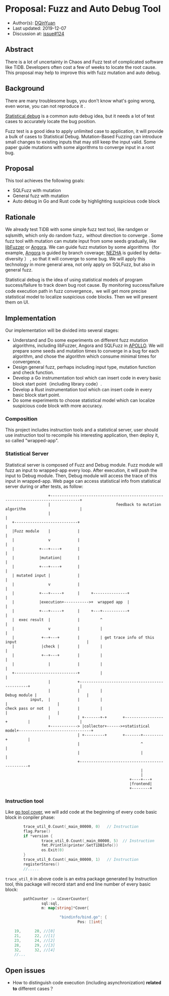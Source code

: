 # Proposal: Fuzz and Auto Debug Tool

- Author(s):     [DQinYuan](https://github.com/DQinYuan)
- Last updated:  2019-12-07
- Discussion at:  [issue#124](https://github.com/pingcap/community/issues/124)

## Abstract

There is a lot of uncertainty in Chaos and Fuzz test of complicated software like TiDB. Developers often cost a few of weeks to locate the root cause. This proposal may help to improve this with fuzz mutation and auto debug.

## Background

There are many troublesome bugs,  you don't know what's going wrong, even worse, you can not reproduce it .

[Statistical debug](https://stackoverflow.com/questions/505907/what-is-statistical-debugging) is a common auto debug idea, but it needs a lot of test cases to accurately locate the bug position.

Fuzz test is a good idea to apply unlimited case to application, it will provide a bulk of cases to Statistical Debug.  Mutation-Based Fuzzing can introduce small changes  to existing inputs that may still keep the input valid. Some paper guide mutations with some  algorithms to converge input in a root bug. 

## Proposal

This tool achieves the following goals:

- SQLFuzz with mutation
- General fuzz with mutation
- Auto debug in Go and Rust code by highlighting suspicious code block

## Rationale

We already test TiDB with some simple fuzz test tool, like randgen or sqlsmith, which only do random fuzz，without direction to converge . Some fuzz tool with mutation can   mutate input  from some seeds gradually, like [libFuzzer](https://llvm.org/docs/LibFuzzer.html) or [Angora](https://github.com/AngoraFuzzer/Angora).  We can guide fuzz mutation by some algorithms（for example, [Angora](https://github.com/AngoraFuzzer/Angora) is guided by branch coverage; [NEZHA](http://www.cs.columbia.edu/~suman/docs/nezha.pdf) is guided by  delta-diversity ） ,  so that it will converge to some bug. We will apply this technology in more general area,  not only apply on SQLFuzz, but also in general fuzz.

Statistical debug is the idea of using statistical models of program success/failure to track down bug root cause.  By monitoring success/failure code execution path in fuzz convergence，we will get more precise statistical model to localize   suspicious code blocks. Then we will present them on UI.

## Implementation

Our implementation will be divided into several stages:

- Understand and Do some experiments on different fuzz mutation algorithms, including libFuzzer,  Angora and SQLFuzz in [APOLLO](http://www.vldb.org/pvldb/vol13/p57-jung.pdf). We will prepare some seeds and mutation times to converge in a bug for each algorithm, and chose the algorithm which consume minimal times for convergence.
- Design general fuzz, perhaps including input type, mutation function and check function.
- Develop a Go instrumentation  tool which can insert code in every basic block start point（including library code）.
- Develop a Rust instrumentation  tool which can insert code in every basic block start point.
- Do some experiments to  choose statistical model which can localize suspicious code block with more accuracy.

### Composition

This project includes instruction tools and  a statistical server, user should use instruction tool to recompile his interesting application, then deploy it, so called "wrapped-app".

### Statistical Server

Statistical server  is composed of Fuzz and Debug module. Fuzz module will fuzz an input to wrapped-app every loop. After execution,  it will push the input to Debug module. Then, Debug module will access the trace of this input in wrapped-app. Web page can access statistical info  from statistical server during or after tests,  as follow:

```
                   +-----------------------------------------------------------------------------------+
                   |                             feedback to mutation algorithm                        |
                   |                                                                                   |
   +----------------------------+                                                                      |
   |Fuzz module    |            |                                                                      |
   |               v            |                                                                      |
   |           +---+----+       |                                                                      |
   |           |mutation|       |                                                                      |
   |           +---+----+       |                                                                      |
   | mutated input |            |                                                                      |
   |               v            |                                                                      |
   |           +---+-----+      |     +---------------+                                                |
   |           |execution+----------->+  wrapped app  |                                                |
   |           +---+-----+      |     +---+-----------+                                                |
   |  exec result  |            |         ^                                                            |
   |               v            |         |                                                            |
   |            +--+---+        |         | get trace info of this input                               |
   |            |check |        |         |                                                            |
   |            +--+---+        |         |                                                            |
   |               |            |         |                                                            |
   +----------------------------+         |                                                            |
                   |            +-----------------------------------------------+                      |
                   |            |         |                        Debug module |                      |
           input,  |            |         |                                     |                      |
check pass or not  |            |         |                                     |                      |
                   |            | +-------+-+       +-----------------+         |                      |
                   +------------> |collector+------>+statistical model+--------------------------------+
                                | +---------+       +-------+---------+         |
                                |                           ^                   |
                                |                           |                   |
                                +-----------------------------------------------+
                                                            |
                                                            |
                                                       +----+---+
                                                       |frontend|
                                                       +--------+

```

### Instruction tool

Like [go tool cover](), we will add code at the beginning of every code basic block in conpiler phase:
```go
        trace_util_0.Count(_main_00000, 0)   // Instruction
        flag.Parse()
        if *version {
                trace_util_0.Count(_main_00000, 5)  // Instruction
                fmt.Println(printer.GetTiDBInfo())
                os.Exit(0)
        }
        trace_util_0.Count(_main_00000, 1)   // Instruction
        registerStores()
        //.....
```

`trace_util_0` in above code is an extra package generated by Instruction tool, this package will record start and end line number of every basic block:
```go
        pathCounter := &CoverCounter{
                sql:sql,
                m: map[string]*Cover{

                        "bindinfo/bind.go": {
                                Pos: []int{

    19,      20, //[0]
    21,      22, //[1]
    23,      24, //[2]
    28,      29, //[3]
    32,      32, //[4]
    //...
```

## Open issues

- How to  distinguish code execution (including asynchronization) **related to** different cases？
